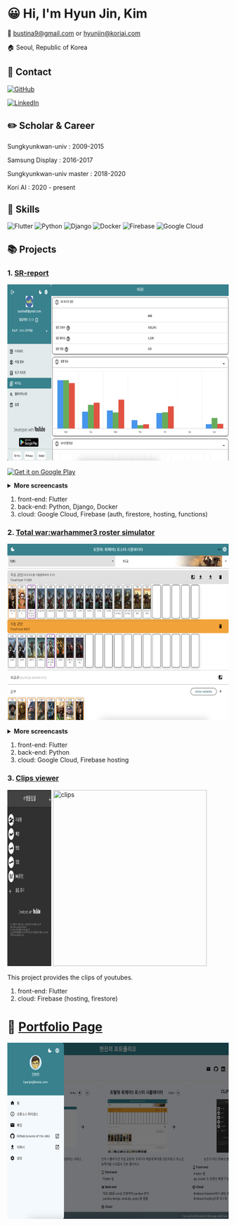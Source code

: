 # 😀 Hi, I'm Hyun Jin, Kim

📧  [bustina9@gmail.com](mailto:bustina9@gmail.com) or [hyunjin@koriai.com](mailto:hyunjin@koriai.com)

:house:  Seoul, Republic of Korea

## 💁 Contact

[![GitHub](https://img.shields.io/static/v1?style=for-the-badge&message=GitHub&color=181717&logo=GitHub&logoColor=FFFFFF&label=)](https://github.com/koriai)

[![LinkedIn](https://img.shields.io/static/v1?style=for-the-badge&message=LinkedIn&color=0A66C2&logo=LinkedIn&logoColor=FFFFFF&label=)](https://www.linkedin.com/in/khi999/)

## :pencil2: Scholar & Career

Sungkyunkwan-univ : 2009-2015

Samsung Display : 2016-2017

Sungkyunkwan-univ master : 2018-2020

Kori AI : 2020 - present

## 🔨 Skills

![Flutter](https://img.shields.io/badge/Flutter-%2302569B.svg?style=for-the-badge&logo=Flutter)
![Python](https://img.shields.io/badge/python-3670A0?style=for-the-badge&logo=python&logoColor=ffdd54)
![Django](https://img.shields.io/badge/django-%23092E20.svg?style=for-the-badge&logo=django&logoColor=white)
![Docker](https://img.shields.io/badge/docker-%230db7ed.svg?style=for-the-badge&logo=docker&logoColor=white)
![Firebase](https://img.shields.io/badge/Firebase-039BE5?style=for-the-badge&logo=Firebase)
![Google Cloud](https://img.shields.io/badge/GoogleCloud-%234285F4.svg?style=for-the-badge&logo=google-cloud&logoColor=white)

## :books: Projects

### 1. [SR-report](https://app.koriai.com)

<img src="./srreport/srreport-3.png" title="srreport" height="400px"></img>

<a href='https://play.google.com/store/apps/details?id=com.koriai.report&pcampaignid=pcampaignidMKT-Other-global-all-co-prtnr-py-PartBadge-Mar2515-1'><img alt='Get it on Google Play' src='https://play.google.com/intl/en_us/badges/static/images/badges/en_badge_web_generic.png' width="160px"></a>

<details>
<summary> <b>More screencasts</b></summary>

<!-- summary 아래 한칸 공백 두어야함 -->
## Screencasts

<img src="./srreport/srreport-1.png" title="srreport" height="200px"></img>
<img src="./srreport/srreport-2.png" title="srreport" height="200px"></img>
<img src="./srreport/srreport-4.png" title="srreport" height="200px"></img>
<img src="./srreport/srreport-5.png" title="srreport" height="200px"></img>
<img src="./srreport/srreport-6.png" title="srreport" height="200px"></img>
<img src="./srreport/srreport-7.png" title="srreport" height="200px"></img>
</details>

1. front-end: Flutter
2. back-end: Python, Django, Docker
3. cloud: Google Cloud, Firebase (auth, firestore, hosting, functions)

### 2. [Total war:warhammer3 roster simulator](https://ttw-roster.web.app)

<img src="./ttw/ttw-3.png" title="ttw" height="400px"></img>

<details>
<summary> <b>More screencasts</b> </summary>

<!-- summary 아래 한칸 공백 두어야함 -->
## Screencasts

<img src="./ttw/ttw-1.png" title="srreport" height="200px"></img>
<img src="./ttw/ttw-2.png" title="srreport" height="200px"></img>
<img src="./ttw/ttw-4.png" title="srreport" height="200px"></img>
</details>

1. front-end: Flutter
2. back-end: Python
3. cloud: Google Cloud, Firebase hosting

### 3. [Clips viewer](https://clips-u.web.app)

<p float="left">
<img src="./clips/clips-1.png" title="clips" width="100px" height="400px"></img>
<img src="./clips/clips-2.png" title="clips" width="350px" height="400px"></img>
</p>
This project provides the clips of youtubes.

1. front-end: Flutter
2. cloud: Firebase (hosting, firestore)

# :memo: [Portfolio Page](https://portfolio-khj.web.app)

<img src="./portfolio.png" title="portfolio" height="400px"></img>
